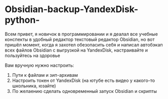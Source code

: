 # Obsidian-backup-YandexDisk-python-
Всем привет, я новичок в программировании и я деалал все учебные конспекты в удобный редактор текстовый редактор Obsidian,
но вот пришёл момент, когда я захотел обезопасить себя и написал автобэкап всех файлов Obsidian с выгрузкой на YandexDisk, настраивайте и пользуйтесь на здоровье

Вам вручную нужно настроить:
1) Пути к файлам и зип-архивам
2) Настроить токен от YandexDisk (на ютубе есть видео у какого-то школьника, юзайте)
3) По желаению сделать одновременный запуск Obsidian и скрипты

